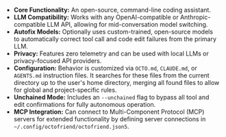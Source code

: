 *   **Core Functionality:** An open-source, command-line coding assistant.
*   **LLM Compatibility:** Works with any OpenAI-compatible or Anthropic-compatible LLM API, allowing for mid-conversation model switching.
*   **Autofix Models:** Optionally uses custom-trained, open-source models to automatically correct tool call and code edit failures from the primary LLM.
*   **Privacy:** Features zero telemetry and can be used with local LLMs or privacy-focused API providers.
*   **Configuration:** Behavior is customized via `OCTO.md`, `CLAUDE.md`, or `AGENTS.md` instruction files. It searches for these files from the current directory up to the user's home directory, merging all found files to allow for global and project-specific rules.
*   **Unchained Mode:** Includes an `--unchained` flag to bypass all tool and edit confirmations for fully autonomous operation.
*   **MCP Integration:** Can connect to Multi-Component Protocol (MCP) servers for extended functionality by defining server connections in `~/.config/octofriend/octofriend.json5`.
